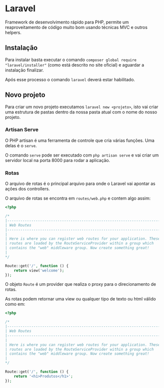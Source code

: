 # Laravel

Framework de desenvolvimento rápido para PHP, permite um reaproveitamento de código muito bom usando técnicas MVC e outros helpers.

## Instalação

Para instalar basta executar o comando `composer global require "laravel/installer"` (como está descrito no site oficial) e aguardar a instalação finalizar. 

Após esse processo o comando `laravel` deverá estar habilitado.

## Novo projeto

Para criar um novo projeto executamos `laravel new <projeto>`, isto vai criar uma estrutura de pastas dentro da nossa pasta atual com o nome do nosso projeto.

### Artisan Serve

O PHP artisan é uma ferramenta de controle que cria várias funções. Uma delas é o `serve`.

O comando `serve` pode ser executado com `php artisan serve` e vai criar um servidor local na porta 8000 para rodar a aplicação.

### Rotas

O arquivo de rotas é o principal arquivo para onde o Laravel vai apontar as ações dos controllers.

O arquivo de rotas se encontra em `routes/web.php` e contem algo assim:

```php
<?php

/*
|--------------------------------------------------------------------------
| Web Routes
|--------------------------------------------------------------------------
|
| Here is where you can register web routes for your application. These
| routes are loaded by the RouteServiceProvider within a group which
| contains the "web" middleware group. Now create something great!
|
*/

Route::get('/', function () {
    return view('welcome');
});
```

O objeto `Route` é um provider que realiza o proxy para o direcionamento de rotas.

As rotas podem retornar uma view ou qualquer tipo de texto ou html válido como em:

```php
<?php

/*
|--------------------------------------------------------------------------
| Web Routes
|--------------------------------------------------------------------------
|
| Here is where you can register web routes for your application. These
| routes are loaded by the RouteServiceProvider within a group which
| contains the "web" middleware group. Now create something great!
|
*/

Route::get('/', function () {
    return '<h1>Produtos</h1>';
});
```

